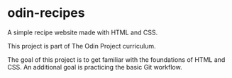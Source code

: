 # odin-recipes

A simple recipe website made with HTML and CSS.

This project is part of The Odin Project curriculum.

The goal of this project is to get familiar with the foundations of HTML and CSS.
An additional goal is practicing the basic Git workflow.
